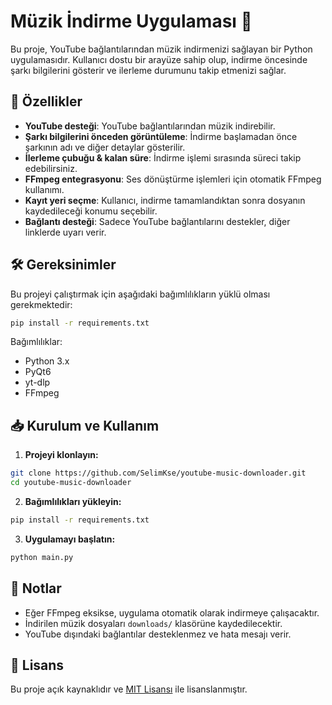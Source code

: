 # Müzik İndirme Uygulaması 🎵

Bu proje, YouTube bağlantılarından müzik indirmenizi sağlayan bir Python uygulamasıdır. Kullanıcı dostu bir arayüze sahip olup, indirme öncesinde şarkı bilgilerini gösterir ve ilerleme durumunu takip etmenizi sağlar.

## 🚀 Özellikler
- **YouTube desteği**: YouTube bağlantılarından müzik indirebilir.
- **Şarkı bilgilerini önceden görüntüleme**: İndirme başlamadan önce şarkının adı ve diğer detaylar gösterilir.
- **İlerleme çubuğu & kalan süre**: İndirme işlemi sırasında süreci takip edebilirsiniz.
- **FFmpeg entegrasyonu**: Ses dönüştürme işlemleri için otomatik FFmpeg kullanımı.
- **Kayıt yeri seçme**: Kullanıcı, indirme tamamlandıktan sonra dosyanın kaydedileceği konumu seçebilir.
- **Bağlantı desteği**: Sadece YouTube bağlantılarını destekler, diğer linklerde uyarı verir.

## 🛠️ Gereksinimler
Bu projeyi çalıştırmak için aşağıdaki bağımlılıkların yüklü olması gerekmektedir:

```bash
pip install -r requirements.txt
```

Bağımlılıklar:
- Python 3.x
- PyQt6
- yt-dlp
- FFmpeg

## 📥 Kurulum ve Kullanım

1. **Projeyi klonlayın:**
```bash
git clone https://github.com/SelimKse/youtube-music-downloader.git
cd youtube-music-downloader
```
2. **Bağımlılıkları yükleyin:**
```bash
pip install -r requirements.txt
```
3. **Uygulamayı başlatın:**
```bash
python main.py
```

## 📌 Notlar
- Eğer FFmpeg eksikse, uygulama otomatik olarak indirmeye çalışacaktır.
- İndirilen müzik dosyaları `downloads/` klasörüne kaydedilecektir.
- YouTube dışındaki bağlantılar desteklenmez ve hata mesajı verir.

## 📜 Lisans
Bu proje açık kaynaklıdır ve [MIT Lisansı](LICENSE) ile lisanslanmıştır.
